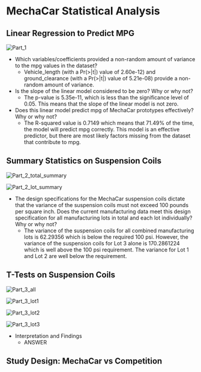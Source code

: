 # MechaCar Statistical Analysis

## Linear Regression to Predict MPG

![Part_1](https://user-images.githubusercontent.com/115508658/218279842-c7921e2a-294c-4ad7-8c32-36900ad9374e.png)

- Which variables/coefficients provided a non-random amount of variance to the mpg values in the dataset?
  - Vehicle_length (with a Pr(>|t|) value of 2.60e-12) and ground_clearance (with a Pr(>|t|) value of 5.21e-08) provide a non-random amount of variance.
- Is the slope of the linear model considered to be zero? Why or why not?
  - The p-value is 5.35e-11, which is less than the significance level of 0.05. This means that the slope of the linear model is not zero.
- Does this linear model predict mpg of MechaCar prototypes effectively? Why or why not?
  - The R-squared value is 0.7149 which means that 71.49% of the time, the model will predict mpg correctly. This model is an effective predictor, but there are most likely factors missing from the dataset that contribute to mpg.

## Summary Statistics on Suspension Coils

![Part_2_total_summary](https://user-images.githubusercontent.com/115508658/218278805-23b6aa76-b127-4914-9eb3-f0643bec85de.png)

![Part_2_lot_summary](https://user-images.githubusercontent.com/115508658/218278808-394f19d3-cc80-4fa9-a9ce-97f2dbb6efb9.png)

- The design specifications for the MechaCar suspension coils dictate that the variance of the suspension coils must not exceed 100 pounds per square inch. Does the current manufacturing data meet this design specification for all manufacturing lots in total and each lot individually? Why or why not?
  - The variance of the suspension coils for all combined manufacturing lots is 62.29356 which is below the required 100 psi. However, the variance of the suspension coils for Lot 3 alone is 170.2861224 which is well above the 100 psi requirement. The variance for Lot 1 and Lot 2 are well below the requirement.

## T-Tests on Suspension Coils

![Part_3_all](https://user-images.githubusercontent.com/115508658/218279368-14ffa8d4-44c2-4ef5-ab87-edd0299c704a.png)

![Part_3_lot1](https://user-images.githubusercontent.com/115508658/218279370-7ad3ed2b-f7b5-4af9-8d54-d78e501ec24f.png)

![Part_3_lot2](https://user-images.githubusercontent.com/115508658/218279374-9f84fb93-a0db-4f31-ab9d-ac6ef4acea3a.png)

![Part_3_lot3](https://user-images.githubusercontent.com/115508658/218279377-b3bc86a8-c151-43c7-a3f0-7dd05c74da92.png)

- Interpretation and Findings
  - ANSWER

## Study Design: MechaCar vs Competition
